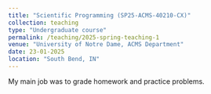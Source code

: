 ```yaml
---
title: "Scientific Programming (SP25-ACMS-40210-CX)"
collection: teaching
type: "Undergraduate course"
permalink: /teaching/2025-spring-teaching-1
venue: "University of Notre Dame, ACMS Department"
date: 23-01-2025
location: "South Bend, IN"
---
```


My main job was to grade homework and practice problems.
